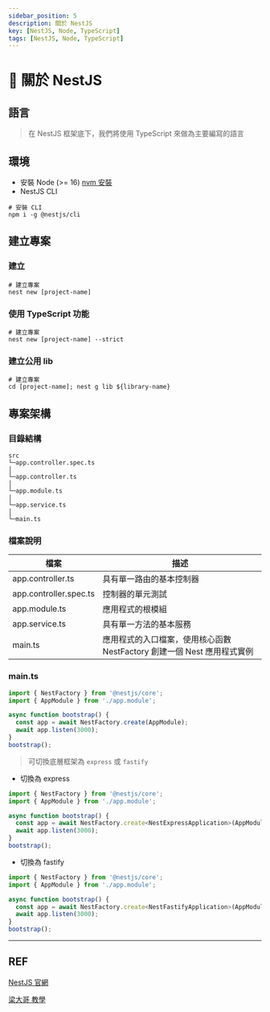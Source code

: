 ```yaml
---
sidebar_position: 5
description: 關於 NestJS
key: [NestJS, Node, TypeScript]
tags: [NestJS, Node, TypeScript]
---
```


# 🐔 關於 NestJS

## 語言

> 在 NestJS 框架底下，我們將使用 TypeScript 來做為主要編寫的語言

## 環境

- 安裝 Node (>= 16) [nvm 安裝](https://blog.lychicken.com/docs/daylilyTool/toolNode/setNvm)
- NestJS CLI

```shell
# 安裝 CLI
npm i -g @nestjs/cli
```

## 建立專案

### 建立

```shell
# 建立專案
nest new [project-name]
```

### 使用 TypeScript 功能

```shell
# 建立專案
nest new [project-name] --strict
```

### 建立公用 lib

```shell
# 建立專案
cd [project-name]; nest g lib ${library-name} 
```

## 專案架構

### 目錄結構

```text
src
└─app.controller.spec.ts
│
└─app.controller.ts
│
└─app.module.ts
│
└─app.service.ts
│
└─main.ts
```

### 檔案說明

| 檔案               | 描述                                                     |
|----------------------|----------------------------------------------------------|
| app.controller.ts    | 具有單一路由的基本控制器                                |
| app.controller.spec.ts | 控制器的單元測試                                    |
| app.module.ts        | 應用程式的根模組                                       |
| app.service.ts       | 具有單一方法的基本服務                                  |
| main.ts              | 應用程式的入口檔案，使用核心函數 NestFactory 創建一個 Nest 應用程式實例 |

### main.ts

```js
import { NestFactory } from '@nestjs/core';
import { AppModule } from './app.module';

async function bootstrap() {
  const app = await NestFactory.create(AppModule);
  await app.listen(3000);
}
bootstrap();
```

> 可切換底層框架為 `express` 或 `fastify`

- 切換為 express

```js {5}
import { NestFactory } from '@nestjs/core';
import { AppModule } from './app.module';

async function bootstrap() {
  const app = await NestFactory.create<NestExpressApplication>(AppModule);
  await app.listen(3000);
}
bootstrap();
```

- 切換為 fastify

```js {5}
import { NestFactory } from '@nestjs/core';
import { AppModule } from './app.module';

async function bootstrap() {
  const app = await NestFactory.create<NestFastifyApplication>(AppModule);
  await app.listen(3000);
}
bootstrap();
```

---

## REF

[NestJS 官網](https://docs.nestjs.com/first-steps)

[梁大哥 教學](https://hackmd.io/@JgGTFI_BRjyUv6YuG1bmUQ/B1ZKISX_n/%2FJ0qGnxwLSW-f8ZsGvGjAag)

